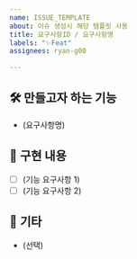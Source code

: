 ```yaml
---
name: ISSUE_TEMPLATE
about: 이슈 생성시 해당 템플릿 사용
title: 요구사항ID / 요구사항명
labels: "✨Feat"
assignees: ryan-g00

---
```


## 🛠️ 만들고자 하는 기능
- (요구사항명)

## 📝 구현 내용
- [ ] (기능 요구사항 1)
- [ ] (기능 요구사항 2)

## 🌱 기타
- (선택)
